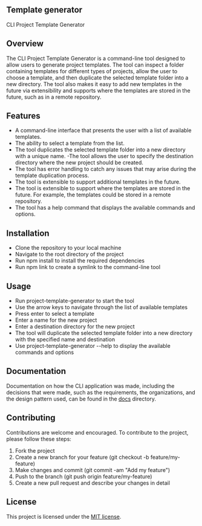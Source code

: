## Template generator

CLI Project Template Generator

## Overview

The CLI Project Template Generator is a command-line tool designed to allow users to generate project templates. The tool can inspect a folder containing templates for different types of projects, allow the user to choose a template, and then duplicate the selected template folder into a new directory. The tool also makes it easy to add new templates in the future via extensibility and supports where the templates are stored in the future, such as in a remote repository.

## Features

- A command-line interface that presents the user with a list of available templates.
- The ability to select a template from the list.
- The tool duplicates the selected template folder into a new directory with a unique name.
-The tool allows the user to specify the destination directory where the new project should be created.
- The tool has error handling to catch any issues that may arise during the template duplication process.
- The tool is extensible to support additional templates in the future.
- The tool is extensible to support where the templates are stored in the future. For example, the templates could be stored in a remote repository.
- The tool has a help command that displays the available commands and options.

## Installation

- Clone the repository to your local machine
- Navigate to the root directory of the project
- Run npm install to install the required dependencies
- Run npm link to create a symlink to the command-line tool

## Usage

- Run project-template-generator to start the tool
- Use the arrow keys to navigate through the list of available templates
- Press enter to select a template
- Enter a name for the new project
- Enter a destination directory for the new project
- The tool will duplicate the selected template folder into a new directory with the specified name and destination
- Use project-template-generator --help to display the available commands and options

## Documentation
Documentation on how the CLI application was made, including the decisions that were made, such as the requirements, the organizations, and the design pattern used, can be found in the [docs](/docs) directory.

## Contributing

Contributions are welcome and encouraged. To contribute to the project, please follow these steps:

1. Fork the project
2. Create a new branch for your feature (git checkout -b feature/my-feature)
3. Make changes and commit (git commit -am "Add my feature")
4. Push to the branch (git push origin feature/my-feature)
5. Create a new pull request and describe your changes in detail

## License

This project is licensed under the [MIT license](https://raw.githubusercontent.com/git/git-scm.com/main/MIT-LICENSE.txt).